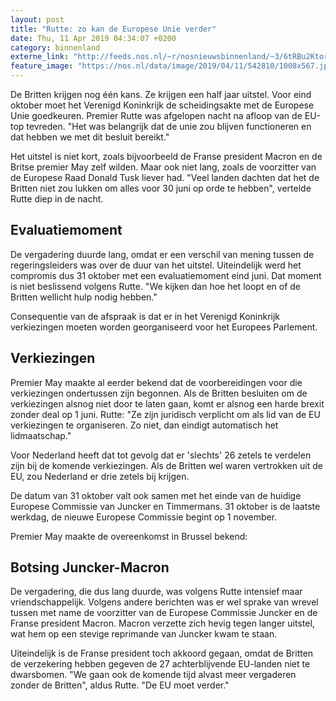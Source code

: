 ```yaml
---
layout: post
title: "Rutte: zo kan de Europese Unie verder"
date: Thu, 11 Apr 2019 04:34:07 +0200
category: binnenland
externe_link: "http://feeds.nos.nl/~r/nosnieuwsbinnenland/~3/6tRBu2Ktors/2279925"
feature_image: "https://nos.nl/data/image/2019/04/11/542810/1008x567.jpg"
---
```


<p>De Britten krijgen nog één kans. Ze krijgen een half jaar uitstel. Voor eind oktober moet het Verenigd Koninkrijk de scheidingsakte met de Europese Unie goedkeuren. Premier Rutte was afgelopen nacht na afloop van de EU-top tevreden. "Het was belangrijk dat de unie zou blijven functioneren en dat hebben we met dit besluit bereikt."</p>
<p>Het uitstel is niet kort, zoals bijvoorbeeld de Franse president Macron en de Britse premier May zelf wilden. Maar ook niet lang, zoals de voorzitter van de Europese Raad Donald Tusk liever had. "Veel landen dachten dat het de Britten niet zou lukken om alles voor 30 juni op orde te hebben", vertelde Rutte diep in de nacht.</p>
<h2>Evaluatiemoment</h2>
<p>De vergadering duurde lang, omdat er een verschil van mening tussen de regeringsleiders was over de duur van het uitstel. Uiteindelijk werd het compromis dus 31 oktober met een evaluatiemoment eind juni. Dat moment is niet beslissend volgens Rutte. "We kijken dan hoe het loopt en of de Britten wellicht hulp nodig hebben."</p>
<p>Consequentie van de afspraak is dat er in het Verenigd Koninkrijk verkiezingen moeten worden georganiseerd voor het Europees Parlement.</p>
<h2>Verkiezingen</h2>
<p>Premier May maakte al eerder bekend dat de voorbereidingen voor die verkiezingen ondertussen zijn begonnen. Als de Britten besluiten om de verkiezingen alsnog niet door te laten gaan, komt er alsnog een harde brexit zonder deal op 1 juni. Rutte: "Ze zijn juridisch verplicht om als lid van de EU verkiezingen te organiseren. Zo niet, dan eindigt automatisch het lidmaatschap."</p>
<p>Voor Nederland heeft dat tot gevolg dat er 'slechts' 26 zetels te verdelen zijn bij de komende verkiezingen. Als de Britten wel waren vertrokken uit de EU, zou Nederland er drie zetels bij krijgen.</p>
<p>De datum van 31 oktober valt ook samen met het einde van de huidige Europese Commissie van Juncker en Timmermans. 31 oktober is de laatste werkdag, de nieuwe Europese Commissie begint op 1 november.</p>
<p>Premier May maakte de overeenkomst in Brussel bekend:</p>
<h2>Botsing Juncker-Macron</h2>
<p>De vergadering, die dus lang duurde, was volgens Rutte intensief maar vriendschappelijk. Volgens andere berichten was er wel sprake van wrevel tussen met name de voorzitter van de Europese Commissie Juncker en de Franse president Macron. Macron verzette zich hevig tegen langer uitstel, wat hem op een stevige reprimande van Juncker kwam te staan.</p>
<p>Uiteindelijk is de Franse president toch akkoord gegaan, omdat de Britten de verzekering hebben gegeven de 27 achterblijvende EU-landen niet te dwarsbomen. "We gaan ook de komende tijd alvast meer vergaderen zonder de Britten", aldus Rutte. "De EU moet verder."</p><img src="http://feeds.feedburner.com/~r/nosnieuwsbinnenland/~4/6tRBu2Ktors" height="1" width="1" alt=""/>
